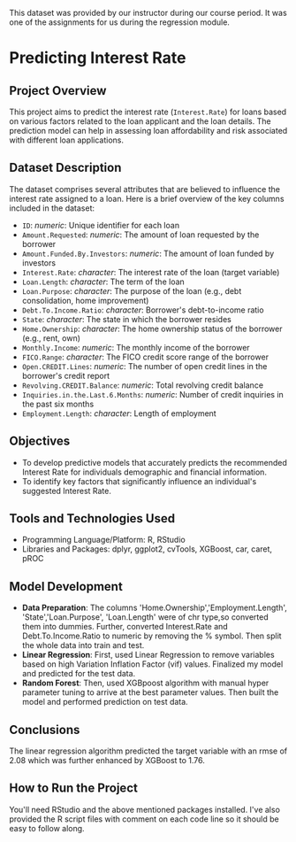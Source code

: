 This dataset was provided by our instructor during our course period. It was one of the assignments for us during the regression module.

# Predicting Interest Rate
## Project Overview

This project aims to predict the interest rate (`Interest.Rate`) for loans based on various factors related to the loan applicant and the loan details. The prediction model can help in assessing loan affordability and risk associated with different loan applications.

## Dataset Description

The dataset comprises several attributes that are believed to influence the interest rate assigned to a loan. Here is a brief overview of the key columns included in the dataset:

- `ID`: _numeric_: Unique identifier for each loan
- `Amount.Requested`: _numeric_: The amount of loan requested by the borrower
- `Amount.Funded.By.Investors`: _numeric_: The amount of loan funded by investors
- `Interest.Rate`: _character_: The interest rate of the loan (target variable)
- `Loan.Length`: _character_: The term of the loan
- `Loan.Purpose`: _character_: The purpose of the loan (e.g., debt consolidation, home improvement)
- `Debt.To.Income.Ratio`: _character_: Borrower's debt-to-income ratio
- `State`: _character_: The state in which the borrower resides
- `Home.Ownership`: _character_: The home ownership status of the borrower (e.g., rent, own)
- `Monthly.Income`: _numeric_: The monthly income of the borrower
- `FICO.Range`: _character_: The FICO credit score range of the borrower
- `Open.CREDIT.Lines`: _numeric_: The number of open credit lines in the borrower's credit report
- `Revolving.CREDIT.Balance`: _numeric_: Total revolving credit balance
- `Inquiries.in.the.Last.6.Months`: _numeric_: Number of credit inquiries in the past six months
- `Employment.Length`: _character_: Length of employment

## Objectives
- To develop predictive models that accurately predicts the recommended Interest Rate for individuals demographic and financial information.
- To identify key factors that significantly influence an individual's suggested Interest Rate.

## Tools and Technologies Used
- Programming Language/Platform: R, RStudio
- Libraries and Packages: dplyr, ggplot2, cvTools, XGBoost, car, caret, pROC

## Model Development
- __Data Preparation__: The columns 'Home.Ownership','Employment.Length', 'State','Loan.Purpose', 'Loan.Length' were of chr type,so converted them into dummies. Further, converted Interest.Rate and Debt.To.Income.Ratio to numeric by removing the % symbol. Then split the whole data into train and test. 
- __Linear Regression__: First, used Linear Regression to remove variables based on high Variation Inflation Factor (vif) values. Finalized my model and predicted for the test data.
- __Random Forest__: Then, used XGBpoost algorithm with manual hyper parameter tuning to arrive at the best parameter values. Then built the model and performed prediction on test data.

## Conclusions
The linear regression algorithm predicted the target variable with an rmse of 2.08 which was further enhanced by XGBoost to 1.76.

## How to Run the Project
You'll need RStudio and the above mentioned packages installed. I've also provided the R script files with comment on each code line so it should be easy to follow along.
